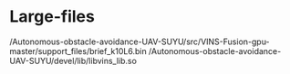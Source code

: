 # Large-files

/Autonomous-obstacle-avoidance-UAV-SUYU/src/VINS-Fusion-gpu-master/support_files/brief_k10L6.bin
/Autonomous-obstacle-avoidance-UAV-SUYU/devel/lib/libvins_lib.so
